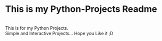 # This is my Python-Projects Readme
<br>
This is for my Python Projects.
<br>
Simple and Interactive Projects...
Hope you Like it ;D
